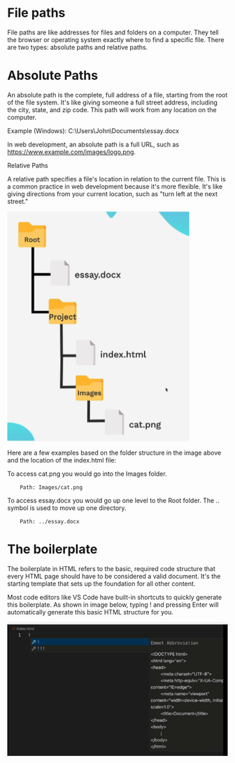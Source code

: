 
# File paths

File paths are like addresses for files and folders on a computer. They tell the browser or operating system exactly where to find a specific file. There are two types: absolute paths and relative paths.

# Absolute Paths

An absolute path is the complete, full address of a file, starting from the root of the file system. It's like giving someone a full street address, including the city, state, and zip code. This path will work from any location on the computer.

Example (Windows): C:\Users\John\Documents\essay.docx

In web development, an absolute path is a full URL, such as https://www.example.com/images/logo.png.

Relative Paths

A relative path specifies a file's location in relation to the current file. This is a common practice in web development because it's more flexible. It's like giving directions from your current location, such as "turn left at the next street."

![image shows path of files](images/image002.png)

Here are a few examples based on the folder structure in the image above and the location of the index.html file:

To access cat.png you would go into the Images folder.

        Path: Images/cat.png

To access essay.docx you would go up one level to the Root folder. The .. symbol is used to move up one directory.

        Path: ../essay.docx


# The boilerplate

The boilerplate in HTML refers to the basic, required code structure that every HTML page should have to be considered a valid document. It's the starting template that sets up the foundation for all other content.

Most code editors like VS Code have built-in shortcuts to quickly generate this boilerplate. As shown in image below, typing ! and pressing Enter will automatically generate this basic HTML structure for you.

![image shows boilerplate shortcut](images/image003.png)

